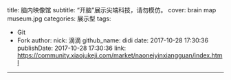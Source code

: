 title: 脑内映像馆
subtitle: “开脑”展示尖端科技，请勿模仿。
cover: brain map museum.jpg
categories: 展示型
tags:
  - Git
  - Fork
author:
  nick: 滴滴
  github_name: didi
date: 2017-10-28 17:30:36
publishDate: 2017-10-28 17:30:36
link: https://community.xiaojukeji.com/market/naoneiyinxiangguan/index.html
---
